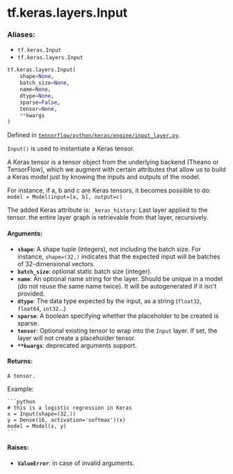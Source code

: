 <div itemscope itemtype="http://developers.google.com/ReferenceObject">
<meta itemprop="name" content="tf.keras.layers.Input" />
<meta itemprop="path" content="Stable" />
</div>

# tf.keras.layers.Input

### Aliases:

* `tf.keras.Input`
* `tf.keras.layers.Input`

``` python
tf.keras.layers.Input(
    shape=None,
    batch_size=None,
    name=None,
    dtype=None,
    sparse=False,
    tensor=None,
    **kwargs
)
```



Defined in [`tensorflow/python/keras/engine/input_layer.py`](https://www.tensorflow.org/code/tensorflow/python/keras/engine/input_layer.py).

`Input()` is used to instantiate a Keras tensor.

A Keras tensor is a tensor object from the underlying backend
(Theano or TensorFlow), which we augment with certain
attributes that allow us to build a Keras model
just by knowing the inputs and outputs of the model.

For instance, if a, b and c are Keras tensors,
it becomes possible to do:
`model = Model(input=[a, b], output=c)`

The added Keras attribute is:
    `_keras_history`: Last layer applied to the tensor.
        the entire layer graph is retrievable from that layer,
        recursively.

#### Arguments:

* <b>`shape`</b>: A shape tuple (integers), not including the batch size.
        For instance, `shape=(32,)` indicates that the expected input
        will be batches of 32-dimensional vectors.
* <b>`batch_size`</b>: optional static batch size (integer).
* <b>`name`</b>: An optional name string for the layer.
        Should be unique in a model (do not reuse the same name twice).
        It will be autogenerated if it isn't provided.
* <b>`dtype`</b>: The data type expected by the input, as a string
        (`float32`, `float64`, `int32`...)
* <b>`sparse`</b>: A boolean specifying whether the placeholder
        to be created is sparse.
* <b>`tensor`</b>: Optional existing tensor to wrap into the `Input` layer.
        If set, the layer will not create a placeholder tensor.
* <b>`**kwargs`</b>: deprecated arguments support.


#### Returns:

    A tensor.

Example:

    ```python
    # this is a logistic regression in Keras
    x = Input(shape=(32,))
    y = Dense(16, activation='softmax')(x)
    model = Model(x, y)
    ```


#### Raises:

* <b>`ValueError`</b>: in case of invalid arguments.